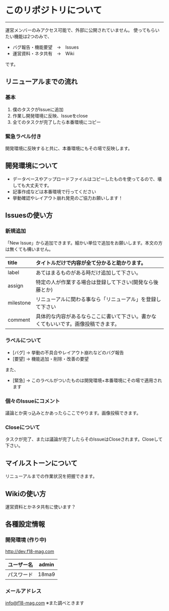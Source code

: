 # このリポジトリについて
---
運営メンバーのみアクセス可能で、外部に公開されていません。
使ってもらいたい機能は2つのみで、

- バグ報告・機能要望　→　Issues
- 運営資料・ネタ共有　→　Wiki

です。

## リニューアルまでの流れ
### 基本
1. 僕のタスクがIssueに追加
2. 作業し開発環境に反映、Issueをclose
3. 全てのタスクが完了したら本番環境にコピー

### 緊急ラベル付き
開発環境に反映すると共に、本番環境にもその場で反映します。

## 開発環境について
- データベースやアップロードファイルはコピーしたものを使ってるので、壊しても大丈夫です。
- 記事作成などは本番環境で行ってください
- 挙動確認やレイアウト崩れ発見のご協力お願いします！

## Issuesの使い方
### 新規追加
「New Issue」から追加できます。細かい単位で追加をお願いします。本文の方は無くても構いません。

|title|タイトルだけで内容が全て分かると助かります。|
|:--|:--|
|label|あてはまるものがある時だけ追加して下さい。|
|assign|特定の人が作業する場合は登録して下さい(開発なら後藤とか)|
|milestone|リニューアルに関わる事なら「リニューアル」を登録して下さい|
|comment|具体的な内容があるならここに書いて下さい。書かなくてもいいです。画像投稿できます。|

### ラベルについて
- [バグ] → 挙動の不具合やレイアウト崩れなどのバグ報告
- [要望] → 機能追加・削除・改善の要望

また、

- [緊急] → このラベルがついたものは開発環境+本番環境にその場で適用されます

### 個々のIssueにコメント
議論とか突っ込みとかあったらここでやります。画像投稿できます。


### Closeについて
タスクが完了、または議論が完了したらそのIssueはCloseされます。Closeして下さい。

## マイルストーンについて
リニューアルまでの作業状況を把握できます。

## Wikiの使い方
運営資料とかネタ共有に使います？


## 各種設定情報
### 開発環境 (作り中)
http://dev.f18-mag.com

|ユーザー名|admin|
|---|---|
|パスワード|18ma9|

### メールアドレス
info@f18-mag.com
※また調べときます